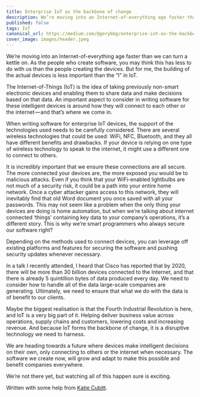 ```yaml
---
title: Enterprise IoT as the backbone of change
description: We’re moving into an Internet-of-everything age faster than we can turn a kettle on. As the people who create software, you may think this has less to do with us than the people creating the devices. But for me, the building of the actual devices is less important than the “I” in IoT.
published: false
tags: IoT
canonical_url: https://medium.com/@gerybbg/enterprise-iot-as-the-backbone-of-change-151e6d8fd24c
cover_image: images/header.jpeg
---
```


We’re moving into an Internet-of-everything age faster than we can turn a kettle on. As the people who create software, you may think this has less to do with us than the people creating the devices. But for me, the building of the actual devices is less important than the “I” in IoT.

The Internet-of-Things (IoT) is the idea of taking previously non-smart electronic devices and enabling them to share data and make decisions based on that data. An important aspect to consider in writing software for these intelligent devices is around how they will connect to each other or the internet — and that’s where we come in.

When writing software for enterprise IoT devices, the support of the technologies used needs to be carefully considered. There are several wireless technologies that could be used: WiFi, NFC, Bluetooth, and they all have different benefits and drawbacks. If your device is relying on one type of wireless technology to speak to the internet, it might use a different one to connect to others.

It is incredibly important that we ensure these connections are all secure. The more connected your devices are, the more exposed you would be to malicious attacks. Even if you think that your WiFi-enabled lightbulbs are not much of a security risk, it could be a path into your entire home network. Once a cyber attacker gains access to this network, they will inevitably find that old Word document you once saved with all your passwords. This may not seem like a problem when the only thing your devices are doing is home automation, but when we’re talking about internet connected ‘things’ containing key data to your company’s operations, it’s a different story. This is why we’re smart programmers who always secure our software right?

Depending on the methods used to connect devices, you can leverage off existing platforms and features for securing the software and pushing security updates whenever necessary.

In a talk I recently attended, I heard that Cisco has reported that by 2020, there will be more than 30 billion devices connected to the Internet, and that there is already 5 quintillion bytes of data produced every day. We need to consider how to handle all of the data large-scale companies are generating. Ultimately, we need to ensure that what we do with the data is of benefit to our clients.

Maybe the biggest realisation is that the Fourth Industrial Revolution is here, and IoT is a very big part of it. Helping deliver business value across operations, supply chains and customers, lowering costs and increasing revenue. And because IoT forms the backbone of change, it is a disruptive technology we need to harness.

We are heading towards a future where devices make intelligent decisions on their own, only connecting to others or the internet when necessary. The software we create now, will grow and adapt to make this possible and benefit companies everywhere.

We’re not there yet, but watching all of this happen sure is exciting.

Written with some help from [Katie Cubitt](https://twitter.com/Katescub).